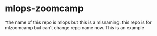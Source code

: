 # mlops-zoomcamp

*the name of this repo is mlops but this is a misnaming. this repo is for mlzoomcamp but can't change repo name now.
This is an example